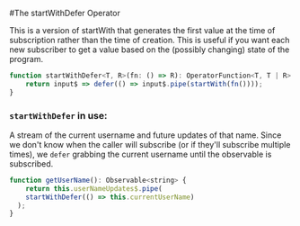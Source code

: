 #The startWithDefer Operator

This is a version of startWith that generates the first value at the time of subscription rather than the time of creation. This is useful if you want each new subscriber to get a value based on the (possibly changing) state of the program. 

```JavaScript
function startWithDefer<T, R>(fn: () => R): OperatorFunction<T, T | R> {
	return input$ => defer(() => input$.pipe(startWith(fn())));
}
```

### `startWithDefer` in use:

A stream of the current username and future updates of that name. Since we don't know when the caller will subscribe (or if they'll subscribe multiple times), we `defer` grabbing the current username until the observable is subscribed. 

```JavaScript
function getUserName(): Observable<string> {
	return this.userNameUpdates$.pipe(
    startWithDefer(() => this.currentUserName)
  );
}
```
